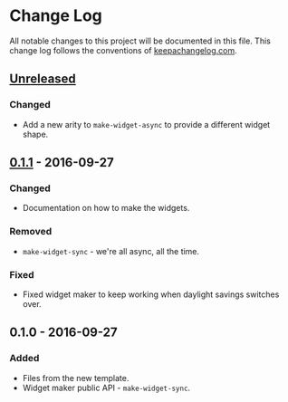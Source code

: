 # Change Log
All notable changes to this project will be documented in this file. This change log follows the conventions of [keepachangelog.com](http://keepachangelog.com/).

## [Unreleased]
### Changed
- Add a new arity to `make-widget-async` to provide a different widget shape.

## [0.1.1] - 2016-09-27
### Changed
- Documentation on how to make the widgets.

### Removed
- `make-widget-sync` - we're all async, all the time.

### Fixed
- Fixed widget maker to keep working when daylight savings switches over.

## 0.1.0 - 2016-09-27
### Added
- Files from the new template.
- Widget maker public API - `make-widget-sync`.

[Unreleased]: https://github.com/your-name/dat-harmony/compare/0.1.1...HEAD
[0.1.1]: https://github.com/your-name/dat-harmony/compare/0.1.0...0.1.1
